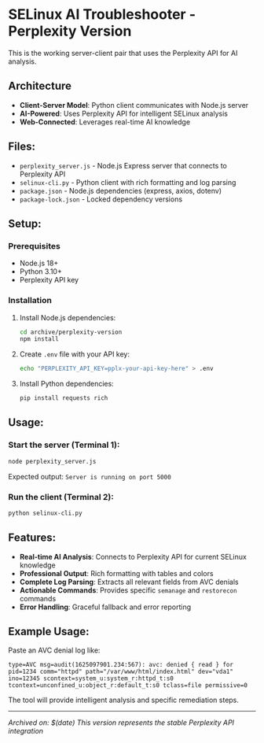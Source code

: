 # SELinux AI Troubleshooter - Perplexity Version

This is the working server-client pair that uses the Perplexity API for AI analysis.

## Architecture
- **Client-Server Model**: Python client communicates with Node.js server
- **AI-Powered**: Uses Perplexity API for intelligent SELinux analysis
- **Web-Connected**: Leverages real-time AI knowledge

## Files:
- `perplexity_server.js` - Node.js Express server that connects to Perplexity API
- `selinux-cli.py` - Python client with rich formatting and log parsing
- `package.json` - Node.js dependencies (express, axios, dotenv)
- `package-lock.json` - Locked dependency versions

## Setup:

### Prerequisites
- Node.js 18+
- Python 3.10+
- Perplexity API key

### Installation
1. Install Node.js dependencies:
   ```bash
   cd archive/perplexity-version
   npm install
   ```

2. Create `.env` file with your API key:
   ```bash
   echo "PERPLEXITY_API_KEY=pplx-your-api-key-here" > .env
   ```

3. Install Python dependencies:
   ```bash
   pip install requests rich
   ```

## Usage:

### Start the server (Terminal 1):
```bash
node perplexity_server.js
```
Expected output: `Server is running on port 5000`

### Run the client (Terminal 2):
```bash
python selinux-cli.py
```

## Features:
- **Real-time AI Analysis**: Connects to Perplexity API for current SELinux knowledge
- **Professional Output**: Rich formatting with tables and colors
- **Complete Log Parsing**: Extracts all relevant fields from AVC denials
- **Actionable Commands**: Provides specific `semanage` and `restorecon` commands
- **Error Handling**: Graceful fallback and error reporting

## Example Usage:
Paste an AVC denial log like:
```
type=AVC msg=audit(1625097901.234:567): avc: denied { read } for pid=1234 comm="httpd" path="/var/www/html/index.html" dev="vda1" ino=12345 scontext=system_u:system_r:httpd_t:s0 tcontext=unconfined_u:object_r:default_t:s0 tclass=file permissive=0
```

The tool will provide intelligent analysis and specific remediation steps.

---
*Archived on: $(date)*
*This version represents the stable Perplexity API integration*
